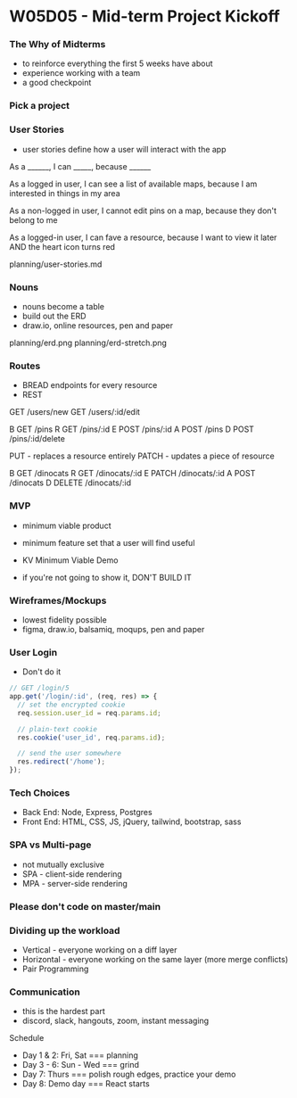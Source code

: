 # W05D05 - Mid-term Project Kickoff

### The Why of Midterms
* to reinforce everything the first 5 weeks have about
* experience working with a team
* a good checkpoint

### Pick a project

### User Stories
* user stories define how a user will interact with the app

As a ______, I can _____, because ______

As a logged in user, I can see a list of available maps, because I am interested in things in my area

As a non-logged in user, I cannot edit pins on a map, because they don't belong to me

As a logged-in user, I can fave a resource, because I want to view it later AND the heart icon turns red

planning/user-stories.md

### Nouns
* nouns become a table
* build out the ERD
* draw.io, online resources, pen and paper

planning/erd.png
planning/erd-stretch.png

### Routes
* BREAD endpoints for every resource
* REST

GET /users/new
GET /users/:id/edit

B GET   /pins
R GET   /pins/:id
E POST  /pins/:id
A POST  /pins
D POST  /pins/:id/delete

PUT - replaces a resource entirely
PATCH - updates a piece of resource

B GET     /dinocats
R GET     /dinocats/:id
E PATCH   /dinocats/:id
A POST    /dinocats
D DELETE  /dinocats/:id

### MVP
* minimum viable product
* minimum feature set that a user will find useful

* KV Minimum Viable Demo
* if you're not going to show it, DON'T BUILD IT

### Wireframes/Mockups
* lowest fidelity possible
* figma, draw.io, balsamiq, moqups, pen and paper

### User Login
* Don't do it

```js
// GET /login/5
app.get('/login/:id', (req, res) => {
  // set the encrypted cookie
  req.session.user_id = req.params.id;

  // plain-text cookie
  res.cookie('user_id', req.params.id);

  // send the user somewhere
  res.redirect('/home');
});
```

### Tech Choices
* Back End: Node, Express, Postgres
* Front End: HTML, CSS, JS, jQuery, tailwind, bootstrap, sass

### SPA vs Multi-page
* not mutually exclusive
* SPA - client-side rendering
* MPA - server-side rendering

### Please don't code on master/main

### Dividing up the workload
* Vertical - everyone working on a diff layer
* Horizontal - everyone working on the same layer (more merge conflicts)
* Pair Programming

### Communication
* this is the hardest part
* discord, slack, hangouts, zoom, instant messaging

Schedule
* Day 1 & 2: Fri, Sat === planning
* Day 3 - 6: Sun - Wed === grind
* Day 7: Thurs === polish rough edges, practice your demo
* Day 8: Demo day === React starts








